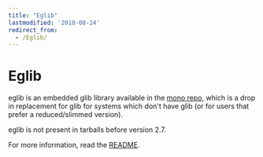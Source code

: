 ```yaml
---
title: "Eglib"
lastmodified: '2010-08-24'
redirect_from:
  - /Eglib/
---
```


Eglib
=====

eglib is an embedded glib library available in the [mono repo](https://github.com/mono/mono/tree/master/eglib), which is a drop in replacement for glib for systems which don't have glib (or for users that prefer a reduced/slimmed version).

eglib is not present in tarballs before version 2.7.

For more information, read the [README](https://github.com/mono/mono/blob/main/eglib/README).

